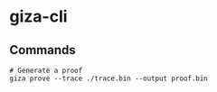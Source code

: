 giza-cli
========

## Commands

```
# Generate a proof
giza prove --trace ./trace.bin --output proof.bin
```